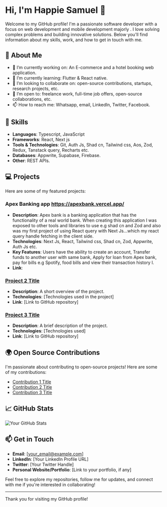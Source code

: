 
# Hi, I'm Happie Samuel 👋

Welcome to my GitHub profile! I'm a passionate software developer with a focus on web development and mobile development majorly . I love solving complex problems and building innovative solutions. Below you'll find information about my skills, work, and how to get in touch with me.

## 🌱 About Me
- 🔭 I’m currently working on: An E-commerce and a hotel booking web application.
- 🌱 I’m currently learning: Flutter & React native.
- 👯 I’m looking to collaborate on: open-source contributions, startups, research projects, etc.
- 🤔 I’m open to: freelance work, full-time job offers, open-source collaborations, etc.
- 📫 How to reach me: Whatsapp, email, LinkedIn, Twitter, Facebook.

## 🚀 Skills
- **Languages**: Typescript, JavaScript 
- **Frameworks**: React, Next js
- **Tools & Technologies**: Git, Auth Js, Shad cn, Tailwind css, Aos, Zod, Redux, Tanstack query, Recharts etc.
- **Databases**: Appwrite, Supabase, Firebase.
- **Other**:  REST APIs.

## 💻 Projects
Here are some of my featured projects:

### Apex Banking app https://apexbank.vercel.app/
- **Description**: Apex bank is a banking application that has the functionality of a real world bank. When creating this application I was exposed to other tools and libraries to use e.g shad cn and Zod and also was my first project of using React query with Next Js...which my react query handle fetching in the client side.
- **Technologies**: Next Js, React, Tailwind css, Shad cn, Zod, Appwrite, Auth Js etc.
- **Key Features**:  Users have the ability to create an account, Transfer funds to another user with same bank, Apply for loan from Apex bank, pay for bills e.g Spotify, food bills and view their transaction history l.
- **Link**: 

### [Project 2 Title](link_to_project)
- **Description**: A short overview of the project.
- **Technologies**: [Technologies used in the project]
- **Link**: [Link to GitHub repository]

### [Project 3 Title](link_to_project)
- **Description**: A brief description of the project.
- **Technologies**: [Technologies used]
- **Link**: [Link to GitHub repository]

## 🌍 Open Source Contributions
I'm passionate about contributing to open-source projects! Here are some of my contributions:

- [Contribution 1 Title](link_to_contribution)
- [Contribution 2 Title](link_to_contribution)
- [Contribution 3 Title](link_to_contribution)

## 📈 GitHub Stats
![Your GitHub Stats](https://github-readme-stats.vercel.app/api?username=[your_username]&show_icons=true&count_private=true&hide=prs&theme=radical)

## 📫 Get in Touch
- **Email**: [your_email@example.com]
- **LinkedIn**: [Your LinkedIn Profile URL]
- **Twitter**: [Your Twitter Handle]
- **Personal Website/Portfolio**: [Link to your portfolio, if any]

Feel free to explore my repositories, follow me for updates, and connect with me if you're interested in collaborating!

---

Thank you for visiting my GitHub profile!


